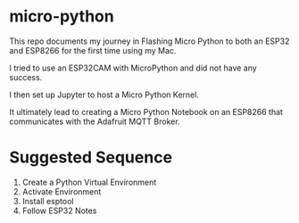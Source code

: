 # micro-python

This repo documents my journey in Flashing Micro Python to both an ESP32 and ESP8266 for the first time using my Mac.

I tried to use an ESP32CAM with MicroPython and did not have any success.

I then set up Jupyter to host a Micro Python Kernel.

It ultimately lead to creating a Micro Python Notebook on an ESP8266 that communicates with the Adafruit MQTT Broker.

# Suggested Sequence

1. Create a Python Virtual Environment
2. Activate Environment
3. Install esptool
4. Follow ESP32 Notes

